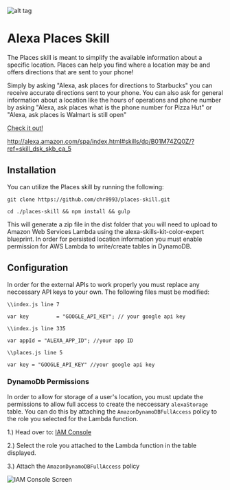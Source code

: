 ![alt tag](https://res.cloudinary.com/cinemate/image/upload/w_150/places_large_vuwqbh.png)
# Alexa Places Skill
The Places skill is meant to simplify the available information about a specific location. Places can help you find where a location may be and offers directions that are sent to your phone!

Simply by asking "Alexa, ask places for directions to Starbucks" you can receive accurate directions sent to your phone. You can also ask for general information about a location like the hours of operations and phone number by asking "Alexa, ask places what is the phone number for Pizza Hut" or "Alexa, ask places is Walmart is still open"

[Check it out!](http://alexa.amazon.com/spa/index.html#skills/dp/B01M74ZQ0Z/?ref=skill_dsk_skb_ca_5)

http://alexa.amazon.com/spa/index.html#skills/dp/B01M74ZQ0Z/?ref=skill_dsk_skb_ca_5

## Installation
You can utilize the Places skill by running the following:

`git clone https://github.com/chr8993/places-skill.git`

`cd ./places-skill && npm install && gulp`

This will generate a zip file in the dist folder that you will need to upload to Amazon Web Services Lambda using the alexa-skills-kit-color-expert blueprint. In order for persisted location information you must enable permission for AWS Lambda to write/create tables in DynamoDB.

## Configuration
In order for the external APIs to work properly you must replace any neccessary API keys to your own. The following files must be modified:

`\\index.js line 7`

`var key         = "GOOGLE_API_KEY"; // your google api key`

`\\index.js line 335`

`var appId = "ALEXA_APP_ID"; //your app ID`

`\\places.js line 5`

`var key = "GOOGLE_API_KEY" //your google api key`

### DynamoDb Permissions
In order to allow for storage of a user's location, you must update the permissions to allow full access to create the neccessary `alexaStorage` table. You can do this by attaching the `AmazonDynamoDBFullAccess` policy to the role you selected for the Lambda function.

1.) Head over to: [IAM Console](https://console.aws.amazon.com/iam/home#roles)

2.) Select the role you attached to the Lambda function in the table displayed.

3.) Attach the `AmazonDynamoDBFullAccess` policy


![IAM Console Screen](http://res.cloudinary.com/cinemate/image/upload/w_800/udpate_policy_le089u.jpg)
